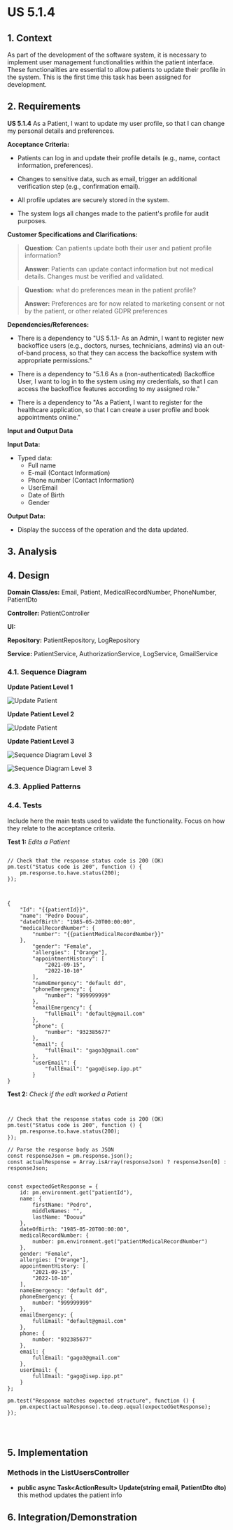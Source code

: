 # US 5.1.4


## 1. Context

As part of the development of the software system, it is necessary to implement user management functionalities within the patient interface. These functionalities are essential to allow patients to update their profile in the system.
This is the first time this task has been assigned for development.

## 2. Requirements

**US 5.1.4** As a Patient, I want to update my user profile, so that I can change my personal details and preferences.


**Acceptance Criteria:** 

- Patients can log in and update their profile details (e.g., name, contact information,
preferences).

- Changes to sensitive data, such as email, trigger an additional verification step (e.g.,
confirmation email).

- All profile updates are securely stored in the system.

- The system logs all changes made to the patient's profile for audit purposes.

**Customer Specifications and Clarifications:**

> **Question**: Can patients update both their user and patient profile information?
>
> **Answer**: Patients can update contact information but not medical details. Changes must be verified and validated.


> **Question:** what do preferences mean in the patient profile?
>
> **Answer:** Preferences are for now related to marketing consent or not by the patient, or other related GDPR preferences



**Dependencies/References:**

* There is a dependency to "US 5.1.1- As an Admin, I want to register new backoffice users (e.g., doctors, nurses, technicians, admins) via an out-of-band process, so that they can access the
backoffice system with appropriate permissions."


* There is a dependency to "5.1.6 As a (non-authenticated) Backoffice User, I want to log in to the system using my credentials, so that I can access the backoffice features according to my assigned role."


* There is a dependency to "As a Patient, I want to register for the healthcare application, so that I can create a user profile and book appointments online."

**Input and Output Data**

**Input Data:**

* Typed data:
  * Full name
  * E-mail (Contact Information)
  * Phone number (Contact Information)
  * UserEmail
  * Date of Birth
  * Gender



**Output Data:**
* Display the success of the operation and the data updated.

## 3. Analysis

>
>
>

[//]: # ()
[//]: # (### 3.1. Domain Model)

[//]: # (![sub domain model]&#40;us1000-sub-domain-model.svg&#41;)

## 4. Design


**Domain Class/es:** Email, Patient, MedicalRecordNumber, PhoneNumber, PatientDto

**Controller:** PatientController

**UI:** 

**Repository:**	PatientRepository, LogRepository

**Service:** PatientService, AuthorizationService, LogService, GmailService



### 4.1. Sequence Diagram

**Update Patient Level 1**

![Update Patient](sequence-diagram-1.svg "Update Patient")


**Update Patient Level 2**

![Update Patient](sequence-diagram-2.svg "Update Patient")

**Update Patient Level 3**

![Sequence Diagram Level 3](sequence-diagram-3-mail.svg "Sensitive Data Patient Profile")

![Sequence Diagram Level 3](sequence-diagram-3.svg "Edit Patient Profile")

[//]: # (![Update Patient]&#40;sequence-diagram-4.svg "Update Patient"&#41;)




[//]: # (### 4.2. Class Diagram)

[//]: # ()
[//]: # (![a class diagram]&#40;us1000-class-diagram.svg "A Class Diagram"&#41;)

### 4.3. Applied Patterns

### 4.4. Tests

Include here the main tests used to validate the functionality. Focus on how they relate to the acceptance criteria.


**Test 1:** *Edits a Patient*

````

// Check that the response status code is 200 (OK)
pm.test("Status code is 200", function () {
    pm.response.to.have.status(200);
});



{
    "Id": "{{patientId}}",
    "name": "Pedro Doouu",
    "dateOfBirth": "1985-05-20T00:00:00",
    "medicalRecordNumber": {
        "number": "{{patientMedicalRecordNumber}}"
    },
        "gender": "Female",
        "allergies": ["Orange"],
        "appointmentHistory": [
            "2021-09-15",
            "2022-10-10"
        ],
        "nameEmergency": "default dd",
        "phoneEmergency": {
            "number": "999999999"
        },
        "emailEmergency": {
            "fullEmail": "default@gmail.com"
        },
        "phone": {
            "number": "932385677"
        },
        "email": {
            "fullEmail": "gago3@gmail.com"
        },
        "userEmail": {
            "fullEmail": "gago@isep.ipp.pt"
        }
}
````

**Test 2:** *Check if the edit worked a Patient*


````


// Check that the response status code is 200 (OK)
pm.test("Status code is 200", function () {
    pm.response.to.have.status(200);
});

// Parse the response body as JSON
const responseJson = pm.response.json();
const actualResponse = Array.isArray(responseJson) ? responseJson[0] : responseJson;


const expectedGetResponse = {
    id: pm.environment.get("patientId"),
    name: {
        firstName: "Pedro",
        middleNames: "",
        lastName: "Doouu"
    },
    dateOfBirth: "1985-05-20T00:00:00",
    medicalRecordNumber: {
        number: pm.environment.get("patientMedicalRecordNumber")
    },
    gender: "Female",
    allergies: ["Orange"],
    appointmentHistory: [
        "2021-09-15",
        "2022-10-10"
    ],
    nameEmergency: "default dd",
    phoneEmergency: {
        number: "999999999"
    },
    emailEmergency: {
        fullEmail: "default@gmail.com"
    },
    phone: {
        number: "932385677"
    },
    email: {
        fullEmail: "gago3@gmail.com"
    },
    userEmail: {
        fullEmail: "gago@isep.ipp.pt"
    }
};

pm.test("Response matches expected structure", function () {
    pm.expect(actualResponse).to.deep.equal(expectedGetResponse);
});




````


## 5. Implementation


### Methods in the ListUsersController
* **public async Task<ActionResult<PatientDto>> Update(string email, PatientDto dto)**  this method updates the patient info



## 6. Integration/Demonstration



[//]: # (## 7. Observations)

[//]: # ()
[//]: # (*This section should be used to include any content that does not fit any of the previous sections.*)

[//]: # ()
[//]: # (*The team should present here, for instance, a critical perspective on the developed work including the analysis of alternative solutions or related works*)

[//]: # ()
[//]: # (*The team should include in this section statements/references regarding third party works that were used in the development this work.*)